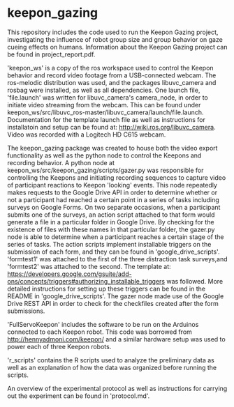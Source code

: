 # keepon_gazing

This repository includes the code used to run the Keepon Gazing project, investigating the influence of robot group size and group behavior on gaze cueing effects on humans. Information about the Keepon Gazing project can be found in project_report.pdf.

'keepon_ws' is a copy of the ros workspace used to control the Keepon behavior and record video footage from a USB-connected webcam. The ros-melodic distribution was used, and the packages libuvc_camera and rosbag were installed, as well as all dependencies. One launch file, 'file.launch' was written for libuvc_camera's camera_node, in order to initiate video streaming from the webcam. This can be found under keepon_ws/src/libuvc_ros-master/libuvc_camera/launch/file.launch. Documentation for the template launch file as well as instructions for installatoin and setup can be found at: http://wiki.ros.org/libuvc_camera. Video was recorded with a Logitech HD C615 webcam.

The keepon_gazing package was created to house both the video export functionality as well as the python node to control the Keepons and recording behavior. A python node at keepon_ws/src/keepon_gazing/scripts/gazer.py was responsible for controlling the Keepons and initiating recording sequences to capture video of participant reactions to Keepon 'looking' events. This node repeatedly makes requests to the Google Drive API in order to determine whether or not a participant had reached a certain point in a series of tasks including surveys on Google Forms. On two separate occasions, when a participant submits one of the surveys, an action script attached to that form would generate a file in a particular folder in Google Drive. By checking for the existence of files with these names in that particular folder, the gazer.py node is able to determine when a participant reaches a certain stage of the series of tasks. The action scripts implement installable triggers on the submission of each form, and they can be found in 'google_drive_scripts'. 'formtest1' was attached to the first of the three distraction task surveys,and 'formtest2' was attached to the second. The template at: https://developers.google.com/gsuite/add-ons/concepts/triggers#authorizing_installable_triggers was followed. More detailed instructions for setting up these triggers can be found in the README in 'google_drive_scripts'. The gazer node made use of the Google Drive REST API in order to check for the checkfiles created after the form submissions.

'FullServoKeepon' includes the software to be run on the Arduinos connected to each Keepon robot. This code was borrowed from http://hennyadmoni.com/keepon/ and a similar hardware setup was used to power each of three Keepon robots.

'r_scripts' contains the R scripts used to analyze the preliminary data as well as an explanation of how the data was organized before running the scripts.

An overview of the experimental protocol as well as instructions for carrying out the experiment can be found in 'protocol.md'.
